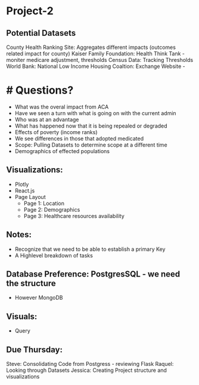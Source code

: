 # Project-2

## Potential Datasets
County Health Ranking Site: Aggregates different impacts (outcomes related impact for county) 
Kaiser Family Foundation: Health Think Tank - moniter medicare adjustment, thresholds
Census Data: Tracking Thresholds 
World Bank: 
National Low Income Housing Coaltion:
Exchange Website - 


# # Questions? 
- What was the overal impact from ACA
- Have we seen a turn with what is going on with the current admin
- Who was at an advantage
- What has happened now that it is being repealed or degraded
- Effects of poverty (income ranks)
- We see differences in those that adopted medicated
- Scope: Pulling Datasets to determine scope at a different time
- Demographics of effected populations
  
 ## Visualizations:
 - Plotly
 - React.js
 - Page Layout
    - Page 1: Location
    - Page 2: Demographics
    - Page 3: Healthcare resources availability

## Notes: 
- Recognize that we need to be able to establish a primary Key
- A Highlevel breakdown of tasks

## Database Preference: PostgresSQL - we need the structure
- However MongoDB

## Visuals:
- Query 

## Due Thursday: 
Steve: Consolidating Code from Postgress - reviewing Flask
Raquel: Looking through Datasets
Jessica: Creating Project structure and visualizations
